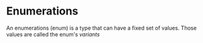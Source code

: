 # Enumerations

An enumerations (enum) is a type that can have a fixed set of values.
Those values are called the enum's *variants*
